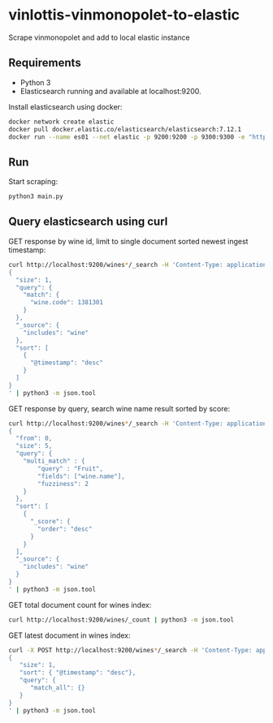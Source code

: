# vinlottis-vinmonopolet-to-elastic
Scrape vinmonopolet and add to local elastic instance

## Requirements
- Python 3
- Elasticsearch running and available at localhost:9200.

Install elasticsearch using docker: 
```bash
docker network create elastic
docker pull docker.elastic.co/elasticsearch/elasticsearch:7.12.1
docker run --name es01 --net elastic -p 9200:9200 -p 9300:9300 -e "http.host=0.0.0.0" -e "discovery.type=single-node" docker.elastic.co/elasticsearch/elasticsearch:7.12.1
```

## Run

Start scraping:
```bash
python3 main.py
```

## Query elasticsearch using curl

GET response by wine id, limit to single document sorted newest ingest timestamp:

```bash
curl http://localhost:9200/wines*/_search -H 'Content-Type: application/json' -d '
{
  "size": 1,
  "query": {
    "match": {
      "wine.code": 1381301
    }
  },
  "_source": {
    "includes": "wine"
  },
  "sort": [
    {
      "@timestamp": "desc"
    }
  ]
}
' | python3 -m json.tool
```

GET response by query, search wine name result sorted by score:
```bash
curl http://localhost:9200/wines*/_search -H 'Content-Type: application/json' -d '
{
  "from": 0,
  "size": 5,
  "query": {
    "multi_match" : {
        "query" : "Fruit",
        "fields": ["wine.name"],
        "fuzziness": 2
    }
  },
  "sort": [
    {
      "_score": {
        "order": "desc"
      }
    }
  ], 
  "_source": {
    "includes": "wine"
  }
}
' | python3 -m json.tool
```

GET total document count for wines index:
```bash
curl http://localhost:9200/wines/_count | python3 -m json.tool
```

GET latest document in wines index:
```bash
curl -X POST http://localhost:9200/wines*/_search -H 'Content-Type: application/json' -d '                              
{
   "size": 1,
   "sort": { "@timestamp": "desc"},
   "query": {
      "match_all": {}
   }
}
' | python3 -m json.tool
```
